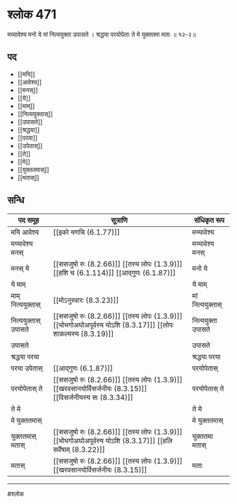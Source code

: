 # श्लोक 471

मय्यावेश्य मनो ये मां नित्ययुक्ता उपासते ।
श्रद्धया परयोपेताः ते मे युक्ततमा मताः ॥ १२-२॥


## पद 

- [[मयि]]
- [[आवेश्य]]
- [[मनस्]]
- [[ये]]
- [[माम्]]
- [[नित्ययुक्तास्]]
- [[उपासते]]
- [[श्रद्धया]]
- [[परया]]
- [[उपेतास्]]
- [[ते]]
- [[मे]]
- [[युक्ततमास्]]
- [[मतास्]]

## सन्धि

| पद समूह | सूत्राणि | संधिकृत रूप |
| ----- | ----- | ----- |
| मयि आवेश्य |  [[इको यणचि (6.1.77)]] | मय्यावेश्य |
| मय्यावेश्य मनस् |  | मय्यावेश्य मनस् |
| मनस् ये |  [[ससजुषो रुः (8.2.66)]] [[तस्य लोपः (1.3.9)]] [[हशि च (6.1.114)]] [[आद्गुणः (6.1.87)]] | मनो ये |
| ये माम् |  | ये माम् |
| माम् नित्ययुक्तास् |  [[मोऽनुस्वारः (8.3.23)]] | मां नित्ययुक्तास् |
| नित्ययुक्तास् उपासते |  [[ससजुषो रुः (8.2.66)]] [[तस्य लोपः (1.3.9)]] [[भोभगोअघोअपूर्वस्य योऽशि (8.3.17)]] [[लोपः शाकल्यस्य (8.3.19)]] | नित्ययुक्ता उपासते |
| उपासते |  | उपासते |
| श्रद्धया परया |  | श्रद्धया परया |
| परया उपेतास् |  [[आद्गुणः (6.1.87)]] | परयोपेतास् |
| परयोपेतास् ते |  [[ससजुषो रुः (8.2.66)]] [[तस्य लोपः (1.3.9)]] [[खरवसानयोर्विसर्जनीयः (8.3.15)]] [[विसर्जनीयस्य सः (8.3.34)]] | परयोपेतास् ते |
| ते मे |  | ते मे |
| मे युक्ततमास् |  | मे युक्ततमास् |
| युक्ततमास् मतास् |  [[ससजुषो रुः (8.2.66)]] [[तस्य लोपः (1.3.9)]] [[भोभगोअघोअपूर्वस्य योऽशि (8.3.17)]] [[हलि सर्वेषाम् (8.3.22)]] | युक्ततमा मतास् |
| मतास् |  [[ससजुषो रुः (8.2.66)]] [[तस्य लोपः (1.3.9)]] [[खरवसानयोर्विसर्जनीयः (8.3.15)]] | मताः |


---

#श्लोक